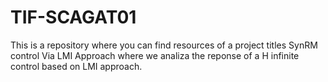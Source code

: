 # TIF-SCAGAT01
This is a repository where you can find resources of a project titles
SynRM control Via LMI Approach where we analiza the reponse of a H infinite control based on LMI approach.
